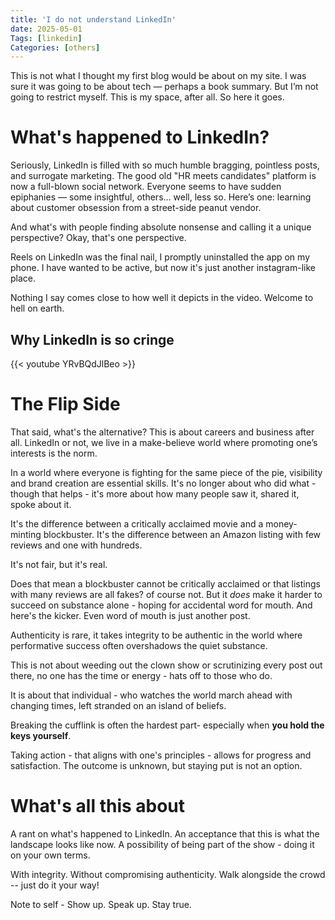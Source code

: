 ```yaml
---
title: 'I do not understand LinkedIn'
date: 2025-05-01
Tags: [linkedin]
Categories: [others]
---
```


This is not what I thought my first blog would be about on my site. I was sure it was going to be about tech — perhaps a book summary.
But I’m not going to restrict myself. This is my space, after all. So here it goes.

# What's happened to LinkedIn?

Seriously, LinkedIn is filled with so much humble bragging, pointless posts, and surrogate marketing.
The good old "HR meets candidates" platform is now a full-blown social network. Everyone seems to have sudden epiphanies — some insightful, others... well, less so. Here’s one: learning about customer obsession from a street-side peanut vendor.

And what's with people finding absolute nonsense and calling it a unique perspective?
Okay, that's one perspective.

Reels on LinkedIn was the final nail, I promptly uninstalled the app on my phone. I have wanted to be active, but now it's just another instagram-like place.

Nothing I say comes close to how well it depicts in the video. Welcome to hell on earth.


## Why LinkedIn is so cringe

{{< youtube YRvBQdJlBeo >}}


# The Flip Side

That said, what's the alternative? This is about careers and business after all. LinkedIn or not, we live in a make-believe world where promoting one’s interests is the norm.

In a world where everyone is fighting for the same piece of the pie, visibility and brand creation are essential skills. It's no longer about who did what - though that helps - it's more about how many people saw it, shared it, spoke about it.

It's the difference between a critically acclaimed movie and a money-minting blockbuster.
It's the difference between an Amazon listing with few reviews and one with hundreds.

It's not fair, but it's real.

Does that mean a blockbuster cannot be critically acclaimed or that listings with many reviews are all fakes? of course not. But it *does* make it harder to succeed on substance alone - hoping for accidental word for mouth.
And here's the kicker. Even word of mouth is just another post. 

Authenticity is rare, it takes integrity to be authentic in the world where performative success often overshadows the quiet substance. 

This is not about weeding out the clown show or scrutinizing every post out there, no one has the time or energy - hats off to those who do.

It is about that individual - who watches the world march ahead with changing times, left stranded on an island of beliefs. 

Breaking the cufflink is often the hardest part- especially when **you hold the keys yourself**.

Taking action - that aligns with one's principles - allows for progress and satisfaction. The outcome is unknown, but staying put is not an option.


# What's all this about

A rant on what's happened to LinkedIn. 
An acceptance that this is what the landscape looks like now.
A possibility of being part of the show - doing it on your own terms.

With integrity. Without compromising authenticity. 
Walk alongside the crowd -- just do it your way!

Note to self - Show up. Speak up. Stay true.
